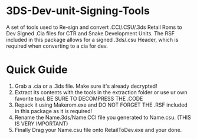 # 3DS-Dev-unit-Signing-Tools
A set of tools used to Re-sign and convert .CCI/.CSU/.3ds Retail Roms to Dev Signed .Cia files for CTR and Snake Development Units. The RSF included in this package allows for a signed .3ds/.csu Header, which is required when converting to a cia for dev.

# Quick Guide
1. Grab a .cia or a .3ds file. Make sure it's already decrypted!
2. Extract its contents with the tools in the extraction folder or use ur own favorite tool. BE SURE TO DECOMPRESS THE .CODE
3. Repack it using Makerom.exe and DO NOT FORGET THE .RSF included in this package as it is required!
4. Rename the Name.3ds/Name.CCI file you generated to Name.csu. (THIS IS VERY IMPORTANT)
5. Finally Drag your Name.csu file onto RetailToDev.exe and your done.
